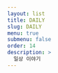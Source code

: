 ```yaml
---
layout: list
title: DAILY
slug: DAILY
menu: true
submenu: false
order: 14
description: >
  일상 이야기
---
```

